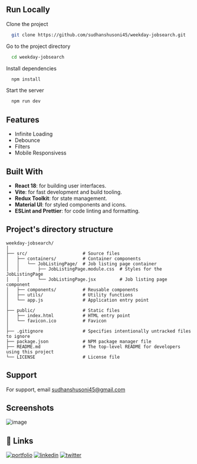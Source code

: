 
## Run Locally

Clone the project

```bash
  git clone https://github.com/sudhanshusoni45/weekday-jobsearch.git
```

Go to the project directory

```bash
  cd weekday-jobsearch
```

Install dependencies

```bash
  npm install
```

Start the server

```bash
  npm run dev
```


## Features

- Infinite Loading
- Debounce
- Filters
- Mobile Responsivess


##  Built With
- **React 18**: for building user interfaces.
- **Vite**: for fast development and build tooling.
- **Redux Toolkit**: for state management.
- **Material UI**: for styled components and icons.
- **ESLint and Prettier**: for code linting and formatting.

## Project's directory structure
```
weekday-jobsearch/
│
├── src/                     # Source files
│   ├── containers/          # Container components
│   │   └── JobListingPage/  # Job listing page container
│   │       ├── JobListingPage.module.css  # Styles for the JobListingPage
│   │       └── JobListingPage.jsx         # Job listing page component
│   ├── components/          # Reusable components
│   ├── utils/               # Utility functions
│   └── app.js               # Application entry point
│
├── public/                  # Static files
│   ├── index.html           # HTML entry point
│   └── favicon.ico          # Favicon
│
├── .gitignore               # Specifies intentionally untracked files to ignore
├── package.json             # NPM package manager file
├── README.md                # The top-level README for developers using this project
└── LICENSE                  # License file
```

## Support

For support, email sudhanshusoni45@gmail.com

## Screenshots

![image](https://github.com/Sudhanshusoni45/weekday-jobsearch/assets/26003401/08733221-7484-4b7d-9f68-ab9cfdf54ba5)


## 🔗 Links
[![portfolio](https://img.shields.io/badge/my_portfolio-000?style=for-the-badge&logo=ko-fi&logoColor=white)](https://sudhanshusoni.tech)
[![linkedin](https://img.shields.io/badge/linkedin-0A66C2?style=for-the-badge&logo=linkedin&logoColor=white)](https://www.linkedin.com/in/sudhanshu-soni/)
[![twitter](https://img.shields.io/badge/twitter-1DA1F2?style=for-the-badge&logo=twitter&logoColor=white)](https://twitter.com/sudhanshusoni__)






